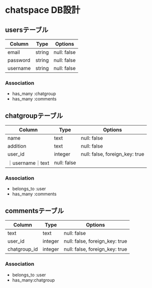 # chatspace DB設計
## usersテーブル
|Column|Type|Options|
|------|----|-------|
|email|string|null: false|
|password|string|null: false|
|username|string|null: false|
### Association
- has_many :chatgroup
- has_many :comments

## chatgroupテーブル
|Column|Type|Options|
|------|----|-------|
|name|text|null: false|
|addition|text|null: false|
|user_id|integer|null: false, foreign_key: true|
｜username｜text|null: false|
### Association
- belongs_to :user
- has_many :comments

## commentsテーブル
|Column|Type|Options|
|------|----|-------|
|text|text|null: false|
|user_id|integer|null: false, foreign_key: true|
|chatgroup_id|integer|null: false, foreign_key: true|
### Association
- belongs_to :user
- has_many:chatgroup